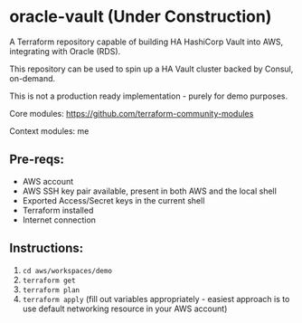 # oracle-vault (Under Construction)
A Terraform repository capable of building HA HashiCorp Vault into AWS, integrating with Oracle (RDS).

This repository can be used to spin up a HA Vault cluster backed by Consul, on-demand.

This is not a production ready implementation - purely for demo purposes.

Core modules: https://github.com/terraform-community-modules

Context modules: me

## Pre-reqs:
- AWS account
- AWS SSH key pair available, present in both AWS and the local shell
- Exported Access/Secret keys in the current shell
- Terraform installed
- Internet connection

## Instructions:
1. `cd aws/workspaces/demo`
2. `terraform get`
3. `terraform plan`
3. `terraform apply` (fill out variables appropriately - easiest approach is to use default networking resource in your AWS account)

